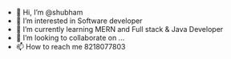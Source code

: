 - 👋 Hi, I’m @shubham
- 👀 I’m interested in Software developer
- 🌱 I’m currently learning MERN and Full stack & Java Developer
- 💞️ I’m looking to collaborate on ...
- 📫 How to reach me 8218077803

<!---
shubkushwha/shubkushwha is a ✨ special ✨ repository because its `README.md` (this file) appears on your GitHub profile.
You can click the Preview link to take a look at your changes.
--->
